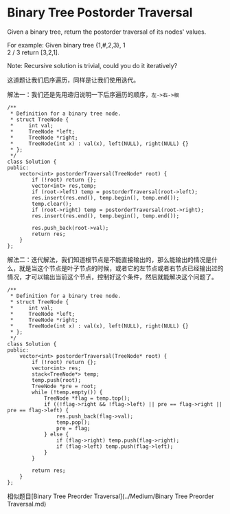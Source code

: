 Binary Tree Postorder Traversal
========
Given a binary tree, return the postorder traversal of its nodes' values.

For example:
Given binary tree {1,#,2,3},
   1
    \
     2
    /
   3
return [3,2,1].

Note: Recursive solution is trivial, could you do it iteratively?

这道题让我们后序遍历，同样是让我们使用迭代。

解法一：我们还是先用递归说明一下后序遍历的顺序，`左->右->根`

```
/**
 * Definition for a binary tree node.
 * struct TreeNode {
 *     int val;
 *     TreeNode *left;
 *     TreeNode *right;
 *     TreeNode(int x) : val(x), left(NULL), right(NULL) {}
 * };
 */
class Solution {
public:
    vector<int> postorderTraversal(TreeNode* root) {
        if (!root) return {};
        vector<int> res,temp;
        if (root->left) temp = postorderTraversal(root->left);
        res.insert(res.end(), temp.begin(), temp.end());
        temp.clear();
        if (root->right) temp = postorderTraversal(root->right);
        res.insert(res.end(), temp.begin(), temp.end());

        res.push_back(root->val);
        return res;
    }
};
```

解法二：迭代解法，我们知道根节点是不能直接输出的，那么能输出的情况是什么，就是当这个节点是叶子节点的时候，或者它的左节点或者右节点已经输出过的情况，才可以输出当前这个节点，控制好这个条件，然后就能解决这个问题了。

```
/**
 * Definition for a binary tree node.
 * struct TreeNode {
 *     int val;
 *     TreeNode *left;
 *     TreeNode *right;
 *     TreeNode(int x) : val(x), left(NULL), right(NULL) {}
 * };
 */
class Solution {
public:
    vector<int> postorderTraversal(TreeNode* root) {
        if (!root) return {};
        vector<int> res;
        stack<TreeNode*> temp;
        temp.push(root);
        TreeNode *pre = root;
        while (!temp.empty()) {
            TreeNode *flag = temp.top();
            if ((!flag->right && !flag->left) || pre == flag->right || pre == flag->left) {
                res.push_back(flag->val);
                temp.pop();
                pre = flag;
            } else {
                if (flag->right) temp.push(flag->right);
                if (flag->left) temp.push(flag->left);
            }
        }

        return res;
    }
};
```

相似题目[Binary Tree Preorder Traversal](../Medium/Binary Tree Preorder Traversal.md)

